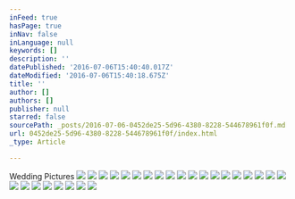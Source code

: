 ```yaml
---
inFeed: true
hasPage: true
inNav: false
inLanguage: null
keywords: []
description: ''
datePublished: '2016-07-06T15:40:40.017Z'
dateModified: '2016-07-06T15:40:18.675Z'
title: ''
author: []
authors: []
publisher: null
starred: false
sourcePath: _posts/2016-07-06-0452de25-5d96-4380-8228-544678961f0f.md
url: 0452de25-5d96-4380-8228-544678961f0f/index.html
_type: Article

---
```

Wedding Pictures
![](https://the-grid-user-content.s3-us-west-2.amazonaws.com/e5739af4-facc-47ed-897d-236da1f16bb0.jpg)
![](https://the-grid-user-content.s3-us-west-2.amazonaws.com/da0437e7-58b7-46e8-8484-a4dc6d391b33.jpg)
![](https://the-grid-user-content.s3-us-west-2.amazonaws.com/379ffa14-0476-4088-bc06-7f7b590153b7.jpg)
![](https://the-grid-user-content.s3-us-west-2.amazonaws.com/1a40e4ce-e3d9-4a80-b8ee-af0f524cbaae.jpg)
![](https://the-grid-user-content.s3-us-west-2.amazonaws.com/707a31c0-c9dc-4b84-a3c3-ca923c73579b.jpg)
![](https://the-grid-user-content.s3-us-west-2.amazonaws.com/4424dc6d-8845-4548-b2e5-ff03d97b813f.jpg)
![](https://the-grid-user-content.s3-us-west-2.amazonaws.com/9c7a6533-eadb-4ea5-8552-dae882d6fbad.jpg)
![](https://the-grid-user-content.s3-us-west-2.amazonaws.com/ca09b625-8ac1-4bb2-b1ac-cee9cdfab350.jpg)
![](https://the-grid-user-content.s3-us-west-2.amazonaws.com/3247d30b-bc7d-4c74-abcd-bcd92ef802da.jpg)
![](https://the-grid-user-content.s3-us-west-2.amazonaws.com/b5a5fdd2-59aa-4f54-b58a-522c788045f3.jpg)
![](https://the-grid-user-content.s3-us-west-2.amazonaws.com/f4a28de9-b457-441f-8457-c99982de5b41.jpg)
![](https://the-grid-user-content.s3-us-west-2.amazonaws.com/0045747b-1df1-4dfc-a3d7-901c0fe13579.jpg)
![](https://the-grid-user-content.s3-us-west-2.amazonaws.com/341ae0ef-18a8-4eb4-adb8-41df50b19ee7.jpg)
![](https://the-grid-user-content.s3-us-west-2.amazonaws.com/5a6af4ff-1398-4585-b85c-9051543c1fdf.jpg)
![](https://the-grid-user-content.s3-us-west-2.amazonaws.com/e25ccb34-e25e-4436-be5a-fa0f83e33d25.jpg)
![](https://the-grid-user-content.s3-us-west-2.amazonaws.com/5238b386-c1f7-434c-a21a-be0fd498d1bf.jpg)
![](https://the-grid-user-content.s3-us-west-2.amazonaws.com/5a87bf79-3303-404e-9811-748d3a7a0578.jpg)
![](https://the-grid-user-content.s3-us-west-2.amazonaws.com/e7a989ea-98dc-4859-96b0-ebe133e9dd0c.jpg)
![](https://the-grid-user-content.s3-us-west-2.amazonaws.com/e9f84f38-24b0-4821-82c0-304016fc2d04.jpg)
![](https://the-grid-user-content.s3-us-west-2.amazonaws.com/f3244af1-832c-4e0f-9169-6b4e6a0210bb.jpg)
![](https://the-grid-user-content.s3-us-west-2.amazonaws.com/9e9101c6-ae53-4329-a6b8-577194de63d5.jpg)
![](https://the-grid-user-content.s3-us-west-2.amazonaws.com/cc4ead5a-834d-4d9b-b7b6-6ae01afd1350.jpg)
![](https://the-grid-user-content.s3-us-west-2.amazonaws.com/b6c96d88-a3c3-4e45-9514-84b2e6a74a6c.jpg)
![](https://the-grid-user-content.s3-us-west-2.amazonaws.com/b6fdb5c6-ec59-4716-b427-edf8e000fffd.jpg)
![](https://the-grid-user-content.s3-us-west-2.amazonaws.com/e92c4ec5-b33c-4e4b-9f38-af6a61202770.jpg)
![](https://the-grid-user-content.s3-us-west-2.amazonaws.com/4a662b0d-f0f9-4f41-9036-6b72029aa339.jpg)
![](https://the-grid-user-content.s3-us-west-2.amazonaws.com/10521add-1102-452e-a35f-1186cf92325e.jpg)